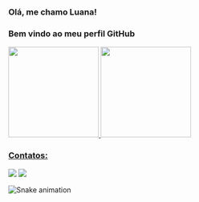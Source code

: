 ### Olá, me chamo Luana!
### Bem vindo ao meu perfil GitHub
<div>
<a href="https://github.com/luanafeliciano">
<img  height="180em" src="https://github-readme-stats-sigma-five.vercel.app/api/top-langs/?username=LuanaFeliciano&layout=compact&langs_count=7&theme=dracula"/> 
<img  height="180em" src="https://github-readme-stats-sigma-five.vercel.app/api?username=LuanaFeliciano&show_icons=true&theme=dracula&include_all_commits=true&count_private=true"/>
  
</div>
  
  ### Contatos:
<div>
<a href = "mailto:luanagomesfeliciano@gmail.com"><img src="https://img.shields.io/badge/Gmail-D14836?style=for-the-badge&logo=gmail&logoColor=white" target="_blank"></a>
<a href="https://www.linkedin.com/in/luana-feliciano" target="_blank"><img src="https://img.shields.io/badge/-LinkedIn-%230077B5?style=for-the-badge&logo=linkedin&logoColor=white" target="_blank"></a>   
</div>
  
  ![Snake animation](https://github.com/LuanaFeliciano/LuanaFeliciano/blob/output/github-contribution-grid-snake.svg)
  
 
  
